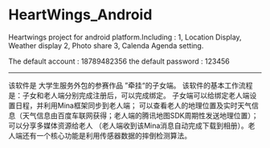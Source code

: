 HeartWings_Android
==================

Heartwings project for android platform.Including :
1, Location Display, Weather display
2, Photo share
3, Calenda Agenda setting.

The default account : 18789482356
the default password : 123456


*********************************************************************************************
该软件是 大学生服务外包的参赛作品 ”牵挂“的子女端。
该软件的基本工作流程是：子女和老人端分别完成注册后，可以完成绑定。
子女端可以给绑定老人端设置日程，并利用Mina框架同步到老人端；
可以查看老人的地理位置及实时天气信息（天气信息由百度车联网获得；老人端的腾讯地图SDK周期性发送地理位置）；
可以分享多媒体资源给老人
（老人端收到该Mina消息自动完成下载到相册）。老人端还有一个核心功能是利用传感器数据的摔倒检测算法。
